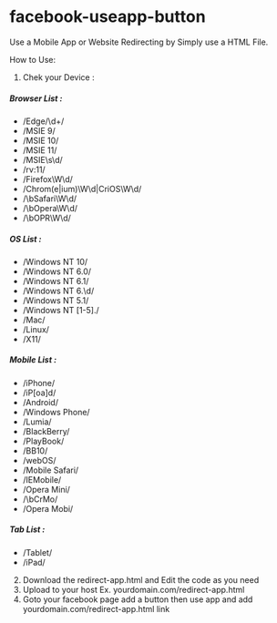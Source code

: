 # facebook-useapp-button
Use a Mobile App or Website Redirecting by Simply use a HTML File.

How to Use:
1) Chek your Device :
##### Browser List :
- /Edge\/\d+/
- /MSIE 9/
- /MSIE 10/
- /MSIE 11/
- /MSIE\s\d/
- /rv\:11/
- /Firefox\W\d/
- /Chrom(e|ium)\W\d|CriOS\W\d/
- /\bSafari\W\d/
- /\bOpera\W\d/
- /\bOPR\W\d/

##### OS List :
- /Windows NT 10/
- /Windows NT 6\.0/
- /Windows NT 6\.1/
- /Windows NT 6\.\d/
- /Windows NT 5\.1/
- /Windows NT [1-5]\./
- /Mac/
- /Linux/
- /X11/
##### Mobile List :
- /iPhone/
- /iP[oa]d/
- /Android/
- /Windows Phone/
- /Lumia/
- /BlackBerry/
- /PlayBook/
- /BB10/
- /webOS/
- /Mobile Safari/
- /IEMobile/
- /Opera Mini/
- /\bCrMo\/
- /Opera Mobi/

##### Tab List :
- /Tablet/
- /iPad/


2) Download the redirect-app.html and Edit the code as you need
3) Upload to your host
Ex. yourdomain.com/redirect-app.html
4) Goto your facebook page add a button then use app and add yourdomain.com/redirect-app.html link
